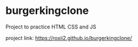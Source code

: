 # burgerkingclone
Project to practice HTML CSS and JS

project link: https://roxii2.github.io/burgerkingclone/

